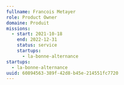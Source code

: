```yaml
---
fullname: Francois Metayer
role: Product Owner
domaine: Produit
missions:
  - start: 2021-10-18
    end: 2022-12-31
    status: service
    startups:
      - la-bonne-alternance
startups:
  - la-bonne-alternance
uuid: 60894563-389f-42d8-b45e-214551fc7720
---
```

